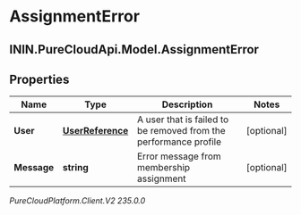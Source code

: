 # AssignmentError

## ININ.PureCloudApi.Model.AssignmentError

## Properties

|Name | Type | Description | Notes|
|------------ | ------------- | ------------- | -------------|
| **User** | [**UserReference**](UserReference) | A user that is failed to be removed from the performance profile | [optional] |
| **Message** | **string** | Error message from membership assignment | [optional] |



_PureCloudPlatform.Client.V2 235.0.0_

